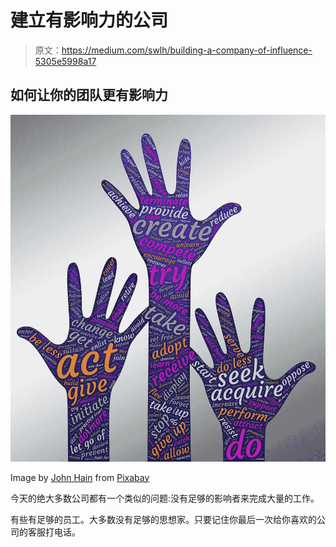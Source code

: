 # 建立有影响力的公司

> 原文：<https://medium.com/swlh/building-a-company-of-influence-5305e5998a17>

## **如何让你的团队更有影响力**

![](img/ae6f1d252da7c0ae55ef247415937ac4.png)

Image by [John Hain](https://pixabay.com/users/johnhain-352999/?utm_source=link-attribution&utm_medium=referral&utm_campaign=image&utm_content=1345059) from [Pixabay](https://pixabay.com/?utm_source=link-attribution&utm_medium=referral&utm_campaign=image&utm_content=1345059)

今天的绝大多数公司都有一个类似的问题:没有足够的影响者来完成大量的工作。

有些有足够的员工。大多数没有足够的思想家。只要记住你最后一次给你喜欢的公司的客服打电话。